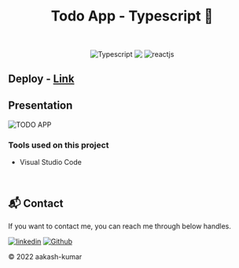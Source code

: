 <h1 align="center">Todo App - Typescript 📝</h1>    

<br />

<p align="center">
<img align="center" src="https://img.shields.io/badge/Typescript-1572B6?style=for-the-badge&logo=typescript&logoColor=white" alt="Typescript"/>
<img align="center" src="https://i.imgur.com/t1LI2Zy.png"/> 
<img align="center" src="https://img.shields.io/badge/React-20232A?style=for-the-badge&logo=react&logoColor=61DAFB" alt="reactjs" />
</p>


## Deploy - [Link](https://typescript-todo-app-one.vercel.app/)

## Presentation
![TODO APP](./public/todo.gif)




### Tools used on this project

- Visual Studio Code


<br/>

<h2>📬 Contact</h2>

If you want to contact me, you can reach me through below handles.

[![linkedin](https://img.shields.io/badge/aakashvani17-0077B5?style=for-the-badge&logo=linkedin&logoColor=white)](https://www.linkedin.com/in/aakashvani17/)
[![Github](https://img.shields.io/badge/aakashvani17-20232A?style=for-the-badge&logo=Github&logoColor=white)](https://github.com/Aakashvani)

© 2022 aakash-kumar

